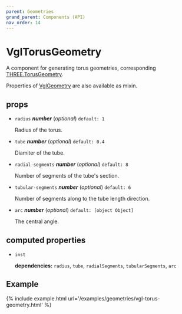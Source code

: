 ```yaml
---
parent: Geometries
grand_parent: Components (API)
nav_order: 14
---
```

# VglTorusGeometry

A component for generating torus geometries,
corresponding [THREE.TorusGeometry](https://threejs.org/docs/index.html#api/geometries/TorusGeometry).

Properties of [VglGeometry](../core/vgl-geometry) are also available as mixin. 

## props 

- `radius` ***number*** (*optional*) `default: 1` 

  Radius of the torus. 

- `tube` ***number*** (*optional*) `default: 0.4` 

  Diamiter of the tube. 

- `radial-segments` ***number*** (*optional*) `default: 8` 

  Number of segments of the tube's section. 

- `tubular-segments` ***number*** (*optional*) `default: 6` 

  Number of segments along to the tube length direction. 

- `arc` ***number*** (*optional*) `default: [object Object]` 

  The central angle. 

## computed properties 

- `inst` 

   **dependencies:** `radius`, `tube`, `radialSegments`, `tubularSegments`, `arc` 



## Example

{% include example.html url='/examples/geometries/vgl-torus-geometry.html' %}

